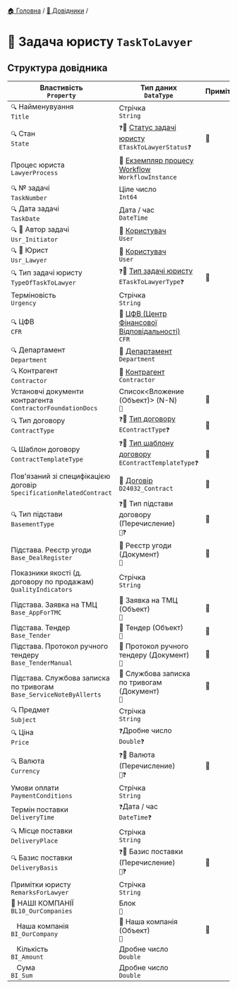 ﻿[🏠 Головна](../README.MD) / [📘 Довідники](./README.MD)  / 

# 📘 Задача юристу `TaskToLavyer`


## Структура довідника

| Властивість </br> `Property` | Тип даних </br> `DataType` | Примітки |
| --- | --- | --- |
| `🔍` Найменувуання </br> `Title` | Стрічка </br> `String` |  |
| `🔍` Стан </br> `State` | `❓`🎲 [Статус задачі юристу](../Enums/ETaskToLawyerStatus.md) </br> `ETaskToLawyerStatus❓` | 🚧 |
| Процес юриста </br> `LawyerProcess` | 📘 [Екземпляр процесу Workflow](../Entities/WorkflowInstance.md) </br> `WorkflowInstance` |  |
| `🔍` № задачі </br> `TaskNumber` | Ціле число </br> `Int64` |  |
| `🔍` Дата задачі </br> `TaskDate` | Дата / час </br> `DateTime` |  |
| `🔍` 👤 Автор задачі </br> `Usr_Initiator` | 📘 [Користувач](../Entities/User.md) </br> `User` |  |
| `🔍` 👤 Юрист </br> `Usr_Lawyer` | 📘 [Користувач](../Entities/User.md) </br> `User` |  |
| `🔍` Тип задачі юристу </br> `TypeOfTaskToLawyer` | `❓`🎲 [Тип задачі юристу](../Enums/ETaskToLawyerType.md) </br> `ETaskToLawyerType❓` | 🚧 |
| Терміновість </br> `Urgency` | Стрічка </br> `String` |  |
| `🔍` ЦФВ </br> `CFR` | 📘 [ЦФВ (Центр Фінансової Відповідальності)](../Entities/CFR.md) </br> `CFR` |  |
| `🔍` Департамент </br> `Department` | 📘 [Департамент](../Entities/Department.md) </br> `Department` |  |
| `🔍` Контрагент </br> `Contractor` | 📘 [Контрагент](../Entities/Contractor.md) </br> `Contractor` |  |
| Установчі документи контрагента </br> `ContractorFoundationDocs` | Список<Вложение (Объект)> (N-N) </br> `🚧` | 🚧 |
| `🔍` Тип договору </br> `ContractType` | `❓`🎲 [Тип договору](../Enums/EContractType.md) </br> `EContractType❓` | 🚧 |
| `🔍` Шаблон договору </br> `ContractTemplateType` | `❓`🎲 [Тип шаблону договору](../Enums/EContractTemplateType.md) </br> `EContractTemplateType❓` | 🚧 |
| Пов'язаний зі специфікацією договір </br> `SpecificationRelatedContract` | 📕 [Договір](../Documents/D24032_Contract.md) </br> `D24032_Contract` | 🚧 |
| `🔍` Тип підстави </br> `BasementType` | `❓`🎲 Тип підстави договору (Перечисление) </br> `🚧❓` | 🚧 |
| Підстава. Реєстр угоди </br> `Base_DealRegister` | 📜 Реєстр угоди (Документ) </br> `🚧` | 🚧 |
| Показники якості (д. договору по продажам) </br> `QualityIndicators` | Стрічка </br> `String` |  |
| Підстава. Заявка на ТМЦ </br> `Base_AppForTMC` | 📘 Заявка на ТМЦ (Объект) </br> `🚧` | 🚧 |
| Підстава. Тендер </br> `Base_Tender` | 📘 Тендер (Объект) </br> `🚧` | 🚧 |
| Підстава. Протокол ручного тендеру </br> `Base_TenderManual` | 📜 Протокол ручного тендеру (Документ) </br> `🚧` | 🚧 |
| Підстава. Службова записка по тривогам </br> `Base_ServiceNoteByAllerts` | 📜 Службова записка по тривогам (Документ) </br> `🚧` | 🚧 |
| `🔍` Предмет </br> `Subject` | Стрічка </br> `String` |  |
| `🔍` Ціна </br> `Price` | `❓`Дробне число </br> `Double❓` |  |
| `🔍` Валюта </br> `Currency` | `❓`🎲 Валюта (Перечисление) </br> `🚧❓` | 🚧 |
| Умови оплати </br> `PaymentConditions` | Стрічка </br> `String` |  |
| Термін поставки </br> `DeliveryTime` | `❓`Дата / час </br> `DateTime❓` |  |
| `🔍` Місце поставки </br> `DeliveryPlace` | Стрічка </br> `String` |  |
| `🔍` Базис поставки </br> `DeliveryBasis` | `❓`🎲 Базис поставки (Перечисление) </br> `🚧❓` | 🚧 |
| Примітки юристу </br> `RemarksForLawyer` | Стрічка </br> `String` |  |
| 🧰 НАШІ КОМПАНІЇ </br> `BL10_OurCompanies` | Блок </br> `🚧` |  |
|    Наша компанія </br> `BI_OurCompany` | 📘 Наша компанія (Объект) </br> `🚧` | 🚧 |
|    Кількість </br> `BI_Amount` | Дробне число </br> `Double` |  |
|    Сума </br> `BI_Sum` | Дробне число </br> `Double` |  |